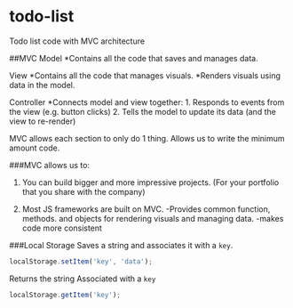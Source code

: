 # todo-list
Todo list code with MVC architecture

##MVC
Model
*Contains all the code that saves and manages data.

View
*Contains all the code that manages visuals.
*Renders visuals using data in the model.

Controller
*Connects model and view together:
    1. Responds to events from the view (e.g. button clicks)
    2. Tells the model to update its data (and the view to re-render)

MVC allows each section to only do 1 thing.
Allows us to write the minimum amount code.

###MVC allows us to:
  1. You can build bigger and more impressive projects. (For your portfolio that you share with the company)

  2. Most JS frameworks are built on MVC.
        -Provides common function, methods. and objects for rendering visuals and managing data.
        -makes code more consistent

###Local Storage
Saves a string and associates it with a `key`.

``` js
localStorage.setItem('key', 'data');
```

Returns the string
Associated with a `key`

``` js
localStorage.getItem('key');
```
